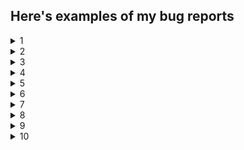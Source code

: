 ## Here's examples of my bug reports


<details>
   <summary>1</summary>

| Идентификатор      | bug001 |
| ----------- | ----------- |
| Дата создания | 12.12.2022 |
| Автор | Alexey Popov |
| Приоритет | Medium |
| Статус | Fix released |
| Название      | Регистрация возможна без согласия на обработку данных    |
| Описание   | Пользователь может зарегистрироваться без согласия на обработку персональных данных        |
| Окружение   | Любое        | 
| Версия сайта   | 1.02     |
| Воспроизводимость у пользователей   | Воспроизводится        |
| Стабильность воспроизведения   | Стабильно        |
| Предусловия   | Открыть страницу https://lm.skillbox.cc/qa_tester/module05/homework1/        |
| Шаги воспроизведения   | <p> 1. Заполнить поля корректными данными <p> 2. Не ставить галочку у чекбокса "Согласен на обработку персональных данных" <p>3. Нажать "Зарегистрироваться"        |
| Фактический результат   | Появляется окно с подтверждением регистрации        |
| Ожидаемый результат  | Веб-форма просит согласиться с обработкой персональных данных        |
| Дополнительная информация   |  У чекбокса в html-разметке не указан атрибут "required" https://prnt.sc/1cq4dca

</details>

<details>
   <summary>2</summary>

| Идентификатор      | bug002 |
| ----------- | ----------- |
| Дата создания | 12.12.2022 |
| Автор | Alexey Popov |
| Приоритет | High |
| Статус | In progress |
| Название      | Невозможно авторизоваться в личном кабинете |
| Описание   | При попытке авторизации предложенной парой логин-пароль из спецификации ничего не происходит        |
| Окружение   | Любое        |
| Версия сайта   | 1.01        |
| Воспроизводимость у пользователей   | Воспроизводится        |
| Стабильность воспроизведения   | Стабильно        |
| Предусловия   | Открыть страницу http://skillbox.mstprime.ru/16_3/#/        |
| Шаги воспроизведения   | <p> 1. Ввести в поле "логин" admin <p> 2. Ввести в поле "пароль" tester<p> 3. Нажать на кнопку "Войти"       |
| Фактический результат   | Кнопка "Войти" не позволяет перейти в личный кабинет        |
| Ожидаемый результат   | Пользоователь авторизован на сайте        |
| Дополнительная информация   | При нажатии на кнопку "Войти" от сервера приходит ответ в виде ошибки 502 https://prnt.sc/1b5k2n5 |

   </details>

<details>
   <summary>3</summary>

| Идентификатор      | bug003 |
| ----------- | ----------- |
| Дата создания | 12.12.2022 |
| Автор | Alexey Popov |
| Приоритет | Low |
| Статус | Done |
| Название      | Не отображаются изменения в карточке пользователя при измении значения строки "location" в PUT-запросе |
| Описание   | При измении значения поля "Место проживания" с помощью запроса PUT в базе данных  изменения не сохраняются        |
| Окружение   | Любое        |
| Версия сайта   | 1.01     |
| Воспроизводимость у пользователей   | Нет      |
| Стабильность воспроизведения   | Стабильно        |
| Предусловия   | Открыть Postman        |
| Шаги воспроизведения   | <p> 1. Изменить в поле Body запроса на изменение данных клиента значение строки "location" <p> 2. Выполнить PUT-запрос на изменение данных клиента http://api-qa.skillbox.ru/practice3/api/users/1/update <p> 3. Выполнить GET-запрос на получение конректного клиента http://api-qa.skillbox.ru/practice3/api/users/1"       |
| Фактический результат   | Не отображаются внесённые изменения        |
| Ожидаемый результат   | Отображается ввёденное в запросе на изменение данных клиента новое место проживания        |
| Дополнительная информация   | - |

   </details>

<details>
   <summary>4</summary>

| Идентификатор      | bug004 |
| ----------- | ----------- |
| Дата создания | 12.12.2022 |
| Автор | Alexey Popov |
| Приоритет | Medium |
| Статус | New |
| Название      | База данных добавляет слово "Сити" в строку с местом проживания при обработке запроса на добавление нового клиента |
| Описание   | База данных изменяет ввёденное значение строки "location"        |
| Окружение   | Любое        |
| Версия сайта   | 1.03    |
| Воспроизводимость у пользователей   | Нет        |
| Стабильность воспроизведения   | Стабильно        |
| Предусловия   | Открыть Postman        |
| Шаги воспроизведения   | <p> 1. С помощью POST-запроса Создание клиента добавить данные клиента в базу данных http://api-qa.skillbox.ru/practice3/api/users/create <p> 2. Выполнить GET-запрос Получение конкретного клиента http://api-qa.skillbox.ru/practice3/api/users/2        |
| Фактический результат   | Значение строки "location" отображается с добавленным базой данных словом "Сити"        |
| Ожидаемый результат   | Значение строки "location" идентично введённому при заполнении данных клиента        |
| Дополнительная информация   | - |

   </details>

<details>
   <summary>5</summary>

| Идентификатор      | bug005 |
| ----------- | ----------- |
| Дата создания | 12.12.2022 |
| Автор | Alexey Popov |
| Приоритет | Low |
| Статус | Confirmed |
| Название      | Цвет фона блоков страницы не совпадает с цветом блоков макета |
| Описание   |    Цвет фона блоков на странице в приложении отличается от цветов блоков в макете     |
| Окружение   |   Любое      |
| Версия сайта   | 1.01     |
| Воспроизводимость у пользователей   |  Воспроизводится       |
| Стабильность воспроизведения   |    Стабильно     |
| Предусловия   | <p> 1. Открыть макет страницы https://www.figma.com/file/SexnFVxMVxh6h5vWispMKt/Online-cinema?node-id=0%3A1 <p> 2. С помощью инспектора элементов в Chrome DevTools сравнить цвета фона желтых блоков страницы и макета     |
| Фактический результат   |     Цвет фона блоков на странице отличается от цвета в макете    |
| Ожидаемый результат   |   Цвета на странице и в макете идентичны      |
| Дополнительная информация   | - |

   </details>

<details>
   <summary>6</summary>

| Идентификатор      | bug006 |
| ----------- | ----------- |
| Дата создания | 12.12.2022 |
| Автор | Alexey Popov |
| Приоритет | Low |
| Статус | New |
| Название      | Заголовок блока "Клиенты" на сайте отличается от заголовка в макете |
| Описание   |     Заголовок блока "Клиенты" на сайте не идентичен с заголовком блока в макете    |
| Окружение   |     Любое    |
| Версия сайта   | 1.01  |
| Воспроизводимость у пользователей   |      Воспроизводится   |
| Стабильность воспроизведения   |   Стабильно      |
| Предусловия   |    Открыть страницу http://qa.skillbox.ru/module19/     |
| Шаги воспроизведения   | <p> 1. Нажать на кнопку ""Клиенты"" в хэдере страницы <p> 2. Открыть макет страницы https://www.figma.com/file/SexnFVxMVxh6h5vWispMKt/Online-cinema?node-id=0%3A1 <p> 3. Сравнить заголовки в макете и на странице     |
| Фактический результат   |     Названия заголовков макета и страницы не совпадают    |
| Ожидаемый результат   |    Названия заголовков макета и страницы одинаковые     |
| Дополнительная информация   | - |

   </details>

<details>
    <summary>7</summary>


| Идентификатор      | bug007 |
| ----------- | ----------- |
| Дата создания | 12.12.2022 |
| Автор | Alexey Popov |
| Приоритет | Highest |
| Статус | In progress |
| Название      | Приложение не выполняет требования безопасности в поле для ввода текста формы на сайте |
| Описание   |     В приложении присутствует stored XSS-уязвимость    |
| Окружение   |    Любое     |
| Версия сайта   | 1.0      |
| Воспроизводимость у пользователей   |     Воспроизводится    |
| Стабильность воспроизведения   |   Стабильно      |
| Предусловия   |    Открыть страницу http://api-qa.skillbox.ru/xss-practice/     |
| Шаги воспроизведения   |   Вставить в поле "What are you thinking?" пэйлоад " ></script/</title/</style/-><iframe/onload='alert()'/ "     |
| Фактический результат   |      На сайте появляется диалоговое окно, вызванное пэйлоадом   |
| Ожидаемый результат   |     Сделан запрет на введение в поле символов javascript    |
| Дополнительная информация   | - |

   </details>
<details>
   <summary>8</summary>

| Идентификатор      | bug008 |
| ----------- | ----------- |
| Дата создания | 12.12.2022 |
| Автор | Alexey Popov |
| Приоритет | Highest |
| Статус | Done |
| Название      | Приложение не выполняет требования безопасности, неправильно настроен CORS|
| Описание   |      С помощью GET-запроса злоумышленник может получить доступ к данным пользователя   |
| Окружение   |     Любое    |
| Версия сайта   | 1.01   |
| Воспроизводимость у пользователей   |      Воспроизводится   |
| Стабильность воспроизведения   |      Стабильно   |
| Предусловия   |    Открыть страницу http://api-qa.skillbox.ru/cors-practice/     |
| Шаги воспроизведения   |  <p> 1. Открыть Chrome DevTools <p> 2. Перейти на владку Network <p> 3. На странице нажать на кнопку "Получить приватный ключ" <p> 4. Скопировать полученный запрос в формате cURL (bash) <p> 5. Открыть Postman <p> 6. Импортировать запрос в Postma <p> 7. Добавить заголовок Origin с произвольным адресом сайта <p> 8. Отправить запрос |
| Фактический результат   |     В ответе в строке "Access-Control-Allow-Origin" отображается выбранный произвольный адрес сайта и "Access-Control-Allow-Credentials" со значением "true"    |
| Ожидаемый результат   |      Настройки CORS приложения не отображают в запросах заголовки "Access-Control-Allow-Origin" и "Access-Control-Allow-Credentials"   |
| Дополнительная информация   | - |

   </details>

<details>
   <summary>9</summary>

| Идентификатор      | bug009 |
| ----------- | ----------- |
| Дата создания | 12.12.2022 |
| Автор | Alexey Popov |
| Приоритет | Highest |
| Статус | In progress |
| Название | Приложение не выполняет требования безопасности в поле "email" в форме на странице отправки сообщения |
| Описание   |     При помощи SQL-инъекции злоумышленник может получить доступ к базе данных    |
| Окружение   |      Любое   |
| Версия сайта   | 1.02    |
| Воспроизводимость у пользователей   |  Воспроизводится       |
| Стабильность воспроизведения   |      Стабильно   |
| Предусловия   |    Открыть страницу http://api-qa.skillbox.ru/practicesqli/index.php     |
| Шаги воспроизведения   |  <p> 1. Нажать кнопку "Написать нам" <p> 2. В поле "email" ввести почтовый ящик с одинарной кавычкой в конце без пробелов, пример test@test.com' <p> 3. Остальные поля заполнить корректными данными  |
| Фактический результат   |  Появляется ошибка о неправильном синтаксисе SQL "Error! You have an error in your SQL syntax; check the manual that corresponds to your MySQL server version for the right syntax to use near ''test@test.com''' at line 1"   |
| Ожидаемый результат   |   Появляется ошибка о некорректно заполненом поле "email"     |
| Дополнительная информация   | - |

   </details>

   <details>
   <summary>10</summary>


| Идентификатор      | bug010 |
| ----------- | ----------- |
| Дата создания | 12.12.2022 |
| Автор | Alexey Popov |
| Приоритет | Highest |
| Статус | Fix released |
| Название      | Приложение не выполняет требования безопасности, присутствует IDOR-уязвимость |
| Описание   |    C помощью API-запросов с аутентификационными токенами пользователей злоумышленник может получить доступ к данным пользователей     |
| Окружение   |    Любое     |
| Версия сайта   | 1.01     |
| Воспроизводимость у пользователей   |    Воспроизводится     |
| Стабильность воспроизведения   |   Стабильно      |
| Предусловия   |    Открыть Postman     |
| Шаги воспроизведения   | <p> 1. Выполнить POST-запрос на регистрацию первого пользователя http://api-qa.skillbox.ru/api/loans/v1/register <p> 2. Выполнить POST-запрос на аутентификацию первого пользователя http://api-qa.skillbox.ru/api/loans/v1/login <p> 3. Скопировать полученный в ответе на POST-запрос на аутентификацию аутентификационный токен <p> 4. Выполнить POST-запрос на создание организации, используя токен http://api-qa.skillbox.ru/api/loans/v1/organizations <p> 5. Выполнить POST-запрос на регистрацию второго пользователя <p> 6. Выполнить POST-запрос на аутентификацию второго пользователя http://api-qa.skillbox.ru/api/loans/v1/login <p> 7. Выполнить GET-запрос на получение информации об организации с иcпользованием аутентификационного токена первого пользователя http://api-qa.skillbox.ru/api/loans/v1/organizations/:organizationid   |
| Фактический результат   |    Злоумышленник имеет доступ к данным организации пользователя {"id":"4","owner":{"username":"bish","email":"bish@gon.wtf"},"orgname":"rotiform","address":"moscow","status":"none","custom":1}         |
| Ожидаемый результат   |  При попытке получить доступ к данным пользователя злоумышленник видит ошибку "Not allowed to access requested organization or organization by this id does not exist yet"    |
| Дополнительная информация   | - |

   </details>
